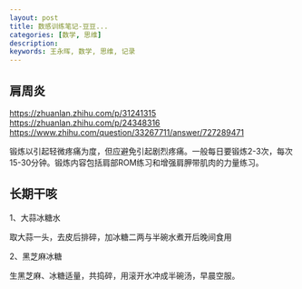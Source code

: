 ```yaml
---
layout: post
title: 数感训练笔记-豆豆... 
categories: [数学, 思维]
description: 
keywords: 王永晖, 数学, 思维, 记录
---
```


## 肩周炎
https://zhuanlan.zhihu.com/p/31241315
https://zhuanlan.zhihu.com/p/24348316
https://www.zhihu.com/question/33267711/answer/727289471

锻炼以引起轻微疼痛为度，但应避免引起剧烈疼痛。一般每日要锻炼2-3次，每次15-30分钟。锻炼内容包括肩部ROM练习和增强肩胛带肌肉的力量练习。

## 长期干咳

1、大蒜冰糖水


取大蒜一头，去皮后排碎，加冰糖二两与半碗水煮开后晚间食用

2、黑芝麻冰糖

生黑芝麻、冰糖适量，共捣碎，用滚开水冲成半碗汤，早晨空服。